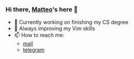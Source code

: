 ### Hi there, [Matteo](https://matteogiorgi.github.io)'s here 👋

<!--
**MatteoGiorgi/MatteoGiorgi** is a ✨ _special_ ✨ repository because its `README.md` (this file) appears on your GitHub profile.

Here are some ideas to get you started:

- 🔭 I’m currently working on ...
- 🌱 I’m currently learning ...
- 👯 I’m looking to collaborate on ...
- 🤔 I’m looking for help with ...
- 💬 Ask me about ...
- 📫 How to reach me: ...
- 😄 Pronouns: ...
- ⚡ Fun fact: ...
-->

- 🔭 Currently working on finishing my CS degree
- 🌱 Always improving my Vim skills
- 📫 How to reach me:
    - [mail](mailto:matteo.giorgi@protonmail.com)
    - [telegram](https://t.me/drogaina)
